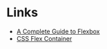 # Links

- [A Complete Guide to Flexbox](https://css-tricks.com/snippets/css/a-guide-to-flexbox/)
- [CSS Flex Container](https://www.w3schools.com/css/css3_flexbox_container.asp)
